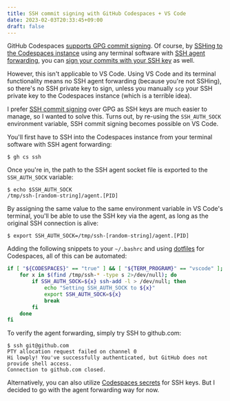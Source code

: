 ```yaml
---
title: SSH commit signing with GitHub Codespaces + VS Code
date: 2023-02-03T20:33:45+09:00
draft: false
---
```


GitHub Codespaces [supports GPG commit signing](https://docs.github.com/en/codespaces/managing-your-codespaces/managing-gpg-verification-for-github-codespaces). Of course, by [SSHing to the Codespaces instance](https://docs.github.com/en/codespaces/developing-in-codespaces/using-github-codespaces-with-github-cli#ssh-into-a-codespace) using any terminal software with [SSH agent forwarding](https://docs.github.com/en/developers/overview/using-ssh-agent-forwarding), you can [sign your commits with your SSH key](https://docs.github.com/en/authentication/managing-commit-signature-verification/about-commit-signature-verification#ssh-commit-signature-verification) as well.

However, this isn't applicable to VS Code. Using VS Code and its terminal functionality means no SSH agent forwarding (because you're not SSHing), so there's no SSH private key to sign, unless you manually `scp` your SSH private key to the Codespaces instance (which is a terrible idea).

I prefer [SSH commit signing](https://github.blog/changelog/2022-08-23-ssh-commit-verification-now-supported/) over GPG as SSH keys are much easier to manage, so I wanted to solve this. Turns out, by re-using the `SSH_AUTH_SOCK` environment variable, SSH commit signing becomes possible on VS Code.

You'll first have to SSH into the Codespaces instance from your terminal software with SSH agent forwarding:

```console
$ gh cs ssh
```

Once you're in, the path to the SSH agent socket file is exported to the `SSH_AUTH_SOCK` variable:

```console
$ echo $SSH_AUTH_SOCK
/tmp/ssh-[random-string]/agent.[PID]
```

By assigning the same value to the same environment variable in VS Code's terminal, you'll be able to use the SSH key via the agent, as long as the original SSH connection is alive:

```console
$ export SSH_AUTH_SOCK=/tmp/ssh-[random-string]/agent.[PID]
```

Adding the following snippets to your `~/.bashrc` and using [dotfiles](https://docs.github.com/en/codespaces/customizing-your-codespace/personalizing-github-codespaces-for-your-account#dotfiles) for Codespaces, all of this can be automated:

```bash
if [ "${CODESPACES}" == "true" ] && [ "${TERM_PROGRAM}" == "vscode" ]; then
    for x in $(find /tmp/ssh-* -type s 2>/dev/null); do
        if SSH_AUTH_SOCK=${x} ssh-add -l > /dev/null; then
            echo "Setting SSH_AUTH_SOCK to ${x}"
            export SSH_AUTH_SOCK=${x}
            break
        fi
    done
fi
```

To verify the agent forwarding, simply try SSH to github.com:

```console
$ ssh git@github.com
PTY allocation request failed on channel 0
Hi lowply! You've successfully authenticated, but GitHub does not provide shell access.
Connection to github.com closed.
```

Alternatively, you can also utilize [Codespaces secrets](https://docs.github.com/en/codespaces/managing-your-codespaces/managing-encrypted-secrets-for-your-codespaces) for SSH keys. But I decided to go with the agent forwarding way for now.

